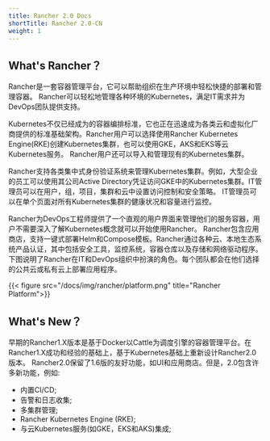 ```yaml
---
title: Rancher 2.0 Docs
shortTitle: Rancher 2.0-CN
weight: 1
---
```


## What's Rancher？

Rancher是一套容器管理平台，它可以帮助组织在生产环境中轻松快捷的部署和管理容器。 Rancher可以轻松地管理各种环境的Kubernetes，满足IT需求并为DevOps团队提供支持。

Kubernetes不仅已经成为的容器编排标准，它也正在迅速成为各类云和虚拟化厂商提供的标准基础架构。Rancher用户可以选择使用Rancher Kubernetes Engine(RKE)创建Kubernetes集群，也可以使用GKE，AKS和EKS等云Kubernetes服务。 Rancher用户还可以导入和管理现有的Kubernetes集群。

Rancher支持各类集中式身份验证系统来管理Kubernetes集群。例如，大型企业的员工可以使用其公司Active Directory凭证访问GKE中的Kubernetes集群。IT管​​理员可以在用户，组，项目，集群和云中设置访问控制和安全策略。 IT管​​理员可以在单个页面对所有Kubernetes集群的健康状况和容量进行监控。

Rancher为DevOps工程师提供了一个直观的用户界面来管理他们的服务容器，用户不需要深入了解Kubernetes概念就可以开始使用Rancher。 Rancher包含应用商店，支持一键式部署Helm和Compose模板。Rancher通过各种云、本地生态系统产品认证，其中包括安全工具，监控系统，容器仓库以及存储和网络驱动程序。下图说明了Rancher在IT和DevOps组织中扮演的角色。每个团队都会在他们选择的公共云或私有云上部署应用程序。 

{{< figure src="/docs/img/rancher/platform.png" title="Rancher Platform">}}

## What's New？

早期的Rancher1.X版本是基于Docker以Cattle为调度引擎的容器管理平台。在Rancher1.X成功和经验的基础上，基于Kubernetes基础上重新设计Rancher2.0版本。 Rancher2.0保留了1.6版的友好功能，如UI和应用商店。但是，2.0包含许多新功能，例如:

- 内置CI/CD;
- 告警和日志收集;
- 多集群管理;
- Rancher Kubernetes Engine (RKE);
- 与云Kubernetes服务(如GKE，EKS和AKS)集成;
